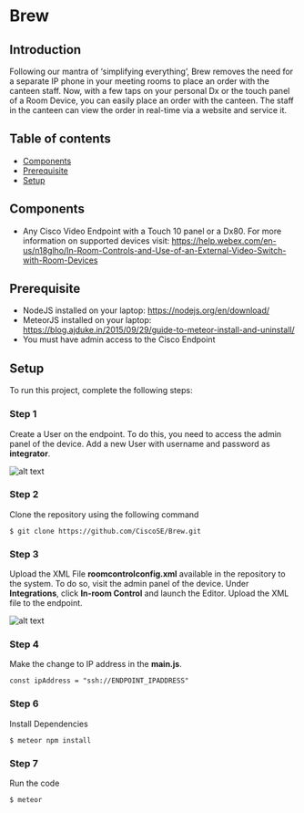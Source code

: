 # Brew

## Introduction
Following our mantra of ‘simplifying everything’, Brew removes the need for a separate IP phone in your meeting rooms to place an order with the canteen staff. Now, with a few taps on your personal Dx or the touch panel of a Room Device, you can easily place an order with the canteen. The staff in the canteen can view the order in real-time via a website and service it.

## Table of contents
* [Components](#components)
* [Prerequisite](#Prerequisite)
* [Setup](#setup)


## Components
* Any Cisco Video Endpoint with a Touch 10 panel or a Dx80. For more information on supported devices visit:   https://help.webex.com/en-us/n18glho/In-Room-Controls-and-Use-of-an-External-Video-Switch-with-Room-Devices


## Prerequisite
* NodeJS installed on your laptop: https://nodejs.org/en/download/
* MeteorJS installed on your laptop: https://blog.ajduke.in/2015/09/29/guide-to-meteor-install-and-uninstall/
* You must have admin access to the Cisco Endpoint


## Setup
To run this project, complete the following steps:

### Step 1
Create a User on the endpoint. To do this, you need to access the admin panel of the device. Add a new User with username and password as **integrator**.

![alt text](https://user-images.githubusercontent.com/12582569/54212591-2e943d80-4509-11e9-8978-28a5e3188387.png)

### Step 2
Clone the repository using the following command
```
$ git clone https://github.com/CiscoSE/Brew.git
```

### Step 3
Upload the XML File **roomcontrolconfig.xml** available in the repository to the system. To do so, visit the admin panel of the device. Under **Integrations**, click **In-room Control** and launch the Editor. Upload the XML file to the endpoint.

![alt text](https://user-images.githubusercontent.com/12582569/54215654-4b7f3f80-450e-11e9-9217-fb998c876d8f.png)

### Step 4
Make the change to IP address in the **main.js**.
```
const ipAddress = "ssh://ENDPOINT_IPADDRESS"
```

### Step 6
Install Dependencies
```
$ meteor npm install
```

### Step 7
Run the code
```
$ meteor
```
